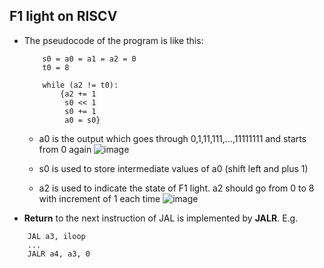 ## F1 light on RISCV
- The pseudocode of the program is like this:
    ```
        s0 = a0 = a1 = a2 = 0
        t0 = 8

        while (a2 != t0):
            {a2 += 1
             s0 << 1
             s0 += 1
             a0 = s0}
    ```
    - a0 is the output which goes through 0,1,11,111,...,11111111 and starts from 0 again
    ![image](https://user-images.githubusercontent.com/58468284/205463858-0ff2d871-4de5-4b6d-b72a-2ad9309ff65a.png)

    - s0 is used to store intermediate values of a0 (shift left and plus 1)
    - a2 is used to indicate the state of F1 light. a2 should go from 0 to 8 with increment of 1 each time
    ![image](https://user-images.githubusercontent.com/58468284/205463917-1c5f09f1-3762-4d99-8d8d-2aecf996a1a9.png)
- **Return** to the next instruction of JAL is implemented by **JALR**. E.g. 
``` 
    JAL a3, iloop
    ...
    JALR a4, a3, 0 
``` 